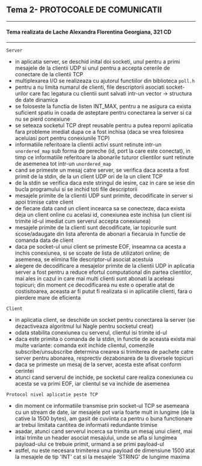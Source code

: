 ## Tema 2- PROTOCOALE DE COMUNICATII
---
#### Tema realizata de Lache Alexandra Florentina Georgiana, 321 CD
---

`Server`

- in aplicatia server, se deschid inital doi socketi, unul pentru a primi mesajele de la clientii UDP si unul pentru a accepta cererile de conectare de la clientii TCP
- multiplexarea I/O se realizeaza cu ajutorul functiilor din biblioteca `poll.h`
- pentru a nu limita numarul de clienti, file descriptorii asociati socket-urilor care fac legatura cu clientii sunt salvati intr-un vector -> structura de date dinamica
- se foloseste la functia de listen INT_MAX, pentru a ne asigura ca exista suficient spatiu in coada de asteptare pentru conectarea la server si ca nu se pierd conexiune 
- se seteaza socketul TCP drept reusable pentru a putea reporni aplicatia fara probleme imediat dupa ce a fost inchisa (daca se vrea folosirea aceluiasi port pentru conexiunile TCP)
- informatiile referitoare la clientii activi ssunt retinute intr-un `unordered_map` sub forma de pereche (id, port la care este conectat), in timp ce informatiile referitoare la abonarile tuturor clientilor sunt retinute de asemenea tot intr-un `unordered_map`
- cand se primeste un mesaj catre server, se verifica daca acesta a fost primit de la stdin, de la un client UDP ori de la un client TCP
- de la stdin se verifica daca este stringul de iesire, caz in care se iese din bucla programului si se inchid toti file descriptorii
- mesajele primite de la clientii UDP sunt primite, decodificate in server si apoi trimise catre client
- de fiecare data cand un client incearca sa se conecteze, daca exista deja un client online cu acelasi id, conexiunea este inchisa (un client isi trimite id-ul imediat cum serverul accepta conexiunea)
- mesajele primite de la clienti sunt decodificate, iar topicurile sunt scose/adaugate din lista aferenta de abonari a fiecaruia in functie de comanda data de client
- daca pe socket-ul unui client se primeste EOF, inseamna ca acesta a inchis conexiunea, si se scoate de lista de utilizatori online; de asemenea, se elimina file descriptor-ul asociat acestuia 
- alegere de decodificare a mesajelor primite de la clientii UDP in aplicatia server a fost pentru a reduce efortul computational din partea clientilor, mai ales in cazul in care mai multi clienti sunt abonati la aceleasi topicuri; din moment ce decodificarea nu este o operatie atat de costisitoarea, aceasta ar fi putut fi realizata si in aplicatiile clienti, fara o pierdere mare de eficienta

`Client`
- in aplicatia client, se deschide un socket pentru conectarea la server (se dezactiveaza algoritmul lui Nagle pentru socketul creat)
- odata stabilita conexiunea cu serverul, clientul isi trimite id-ul
- daca este primita o comanda de la stdin, in functie de aceasta exista mai multe variante: comanda exit inchide clientul, comenzile subscribe/unsubscribe determina crearea si trimiterea de pachete catre server pentru abonarea, resprectiv dezabonarea de la diversele topicuri
- daca se primeste un mesaj de la server, acesta este afisat conform cerintei
- atunci cand serverul de inchide, pe socketul care realiza conexiunea cu acesta se va primi EOF, iar clientul se va inchide de asemenea

`Protocol nivel aplicatie peste TCP`
- din moment ce informatiile transmise prin socket-ul TCP se asemeana cu un stream de date, iar mesajele pot varia foarte mult in lungime (de la cative la 1500 bytes), am gasit de cuviinta ca pentru o buna functionare ar trebui limitata cantitea de informatii redundante trimise 
- asadar, atunci cand serverul incerca sa trimita un mesaj unui client, mai intai trimite un header asociat mesajului, unde se afla si lungimea payload-ului ce trebuie primit, urmand a se primi payload-ul
- astfel, nu este necesara trimiterea unui payload de dimensiune 1500 atat la mesajele de tip 'INT' cat si la mesajele 'STRING' de lungime maxima